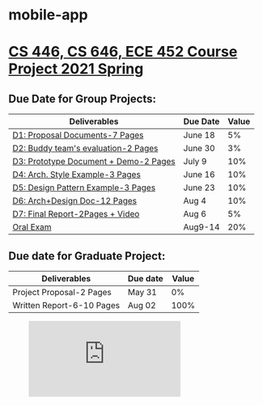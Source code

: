 # mobile-app

# [CS 446, CS 646, ECE 452 Course Project 2021 Spring](https://cs.uwaterloo.ca/~m2nagapp/courses/CS446/1215/#orals)



## Due Date for Group Projects:

| Deliverables                                                 | Due Date | Value |
| ------------------------------------------------------------ | -------- | ----- |
| [D1: Proposal Documents-7 Pages](https://cs.uwaterloo.ca/~m2nagapp/courses/CS446/1215/deliverables/Deliverable1.pdf) | June 18  | 5%    |
|[D2: Buddy team's evaluation-2 Pages](https://cs.uwaterloo.ca/~m2nagapp/courses/CS446/1215/deliverables/Deliverable2.pdf)|June 30| 3%|
|[D3: Prototype Document + Demo-2 Pages](https://cs.uwaterloo.ca/~m2nagapp/courses/CS446/1215/deliverables/Deliverable3.pdf)|July 9|10%|
|[D4: Arch. Style Example-3 Pages](https://cs.uwaterloo.ca/~m2nagapp/courses/CS446/1215/deliverables/Deliverable4.pdf)|June 16|10%|
|[D5: Design Pattern Example-3 Pages](https://cs.uwaterloo.ca/~m2nagapp/courses/CS446/1215/deliverables/Deliverable5.pdf)|June 23|10%|
|[D6: Arch+Design Doc-12 Pages](https://cs.uwaterloo.ca/~m2nagapp/courses/CS446/1215/deliverables/Deliverable7.pdf)|Aug 4|10%|
|[D7: Final Report-2Pages + Video](https://cs.uwaterloo.ca/~m2nagapp/courses/CS446/1215/deliverables/Deliverable7.pdf)|Aug 6|5%|
|[Oral Exam](https://cs.uwaterloo.ca/~m2nagapp/courses/CS446/1215/#orals)|Aug9-14|20%|

## Due date for Graduate Project:

| Deliverables             | Due date | Value |
| ------------------------ | -------- | ----- |
| Project Proposal-2 Pages | May 31   | 0%    |
| Written Report-6-10 Pages| Aug 02|100%|

<!-- blank line -->
<figure class="video_container">
  <iframe src="https://www.youtube.com/watch?v=iYUTU0a3ZKk" frameborder="0" allowfullscreen="true"> </iframe>
</figure>
<!-- blank line -->

